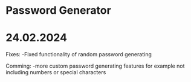 Password Generator
====
24.02.2024
====
Fixes:
-Fixed functionality of random password generating

Comming:
-more custom password generating features for example not including numbers or special characters

